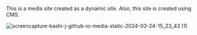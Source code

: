 This is a media site created as a dynamic site.
Also, this site is created using CMS.

![screencapture-kashi-j-github-io-media-static-2024-03-24-15_23_43 (1)](https://github.com/kashi-j/media_static/assets/69555348/59ae3efd-7f0b-40cc-ac5c-60605667768f)
